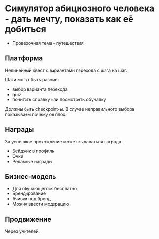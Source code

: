 # Симулятор абициозного человека - дать мечту, показать как её добиться

- Проверочная тема - путешествия

## Платформа

Нелинейный квест с вариантами перехода с шага на шаг.

Шаги могут быть разные:

- выбор варианта перехода
- quiz
- почитать справку или посмотреть обучалку

Должны быть checkpoint-ы. В случае неправильного выбора показываем почему он плох.

## Награды

За успешное прохождение может выдаваться награда.

- Бейджик в профиль
- Очки
- Релаьные награды

## Бизнес-модель

- Для обучающегося бесплатно
- Брендирование
- Ачивки под бренд
- Можно ввести модерацию

## Продвижение

Через учителей.
